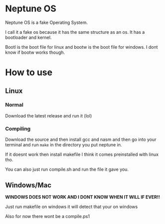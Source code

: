 # Neptune OS
Neptune OS is a fake Operating System.

I call it a fake os because it has the same structure as an os. It has a bootloader and kernel.

Bootl is the boot file for linux and bootw is the boot file for windows. I dont know if bootw works though.

# How to use
## Linux
### Normal
Download the latest release and run it (lol)

### Compiling
Download the source and then install gcc and nasm and then go into your terminal and run `make` in the directory you put neptune in.

If it doesnt work then install makefile I think it comes preinstalled with linux tho.

You can also just run compile.sh and run the file it gave you.

## Windows/Mac
**WINDOWS DOES NOT WORK AND I DONT KNOW WHEN IT WILL IF EVER!!**

Just run makefile on windows it will detect that your on windows

Also for now there wont be a compile.ps1